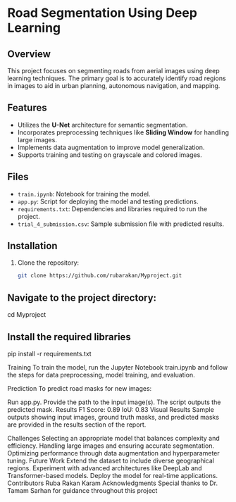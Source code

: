 # Road Segmentation Using Deep Learning

## Overview

This project focuses on segmenting roads from aerial images using deep learning techniques. The primary goal is to accurately identify road regions in images to aid in urban planning, autonomous navigation, and mapping.

## Features

- Utilizes the **U-Net** architecture for semantic segmentation.
- Incorporates preprocessing techniques like **Sliding Window** for handling large images.
- Implements data augmentation to improve model generalization.
- Supports training and testing on grayscale and colored images.

## Files

- `train.ipynb`: Notebook for training the model.
- `app.py`: Script for deploying the model and testing predictions.
- `requirements.txt`: Dependencies and libraries required to run the project.
- `trial_4_submission.csv`: Sample submission file with predicted results.

## Installation

1. Clone the repository:
   ```bash
   git clone https://github.com/rubarakan/Myproject.git
## Navigate to the project directory:
cd Myproject
## Install the required libraries
pip install -r requirements.txt

Training
To train the model, run the Jupyter Notebook train.ipynb and follow the steps for data preprocessing, model training, and evaluation.

Prediction
To predict road masks for new images:

Run app.py.
Provide the path to the input image(s).
The script outputs the predicted mask.
Results
F1 Score: 0.89
IoU: 0.83
Visual Results
Sample outputs showing input images, ground truth masks, and predicted masks are provided in the results section of the report.

Challenges
Selecting an appropriate model that balances complexity and efficiency.
Handling large images and ensuring accurate segmentation.
Optimizing performance through data augmentation and hyperparameter tuning.
Future Work
Extend the dataset to include diverse geographical regions.
Experiment with advanced architectures like DeepLab and Transformer-based models.
Deploy the model for real-time applications.
Contributors
Ruba Rakan
Karam
Acknowledgments
Special thanks to Dr. Tamam Sarhan for guidance throughout this project

